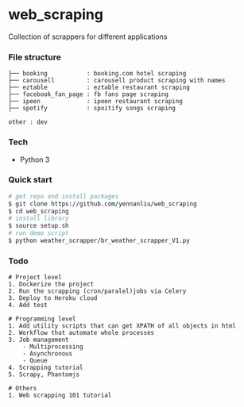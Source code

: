 # web_scraping

Collection of scrappers for different applications 


### File structure 

``` 
├── booking           : booking.com hotel scraping 
├── carousell         : carousell product scraping with names
├── eztable           : eztable restaurant scraping
├── facebook_fan_page : fb fans page scraping
├── ipeen             : ipeen restaurant scraping
├── spotify           : spoitify songs scraping

other : dev 

```

### Tech 

- Python 3  

### Quick start

```bash
# get repo and install packages 
$ git clone https://github.com/yennanliu/web_scraping
$ cd web_scraping 
# install library
$ source setup.sh
# run demo script 
$ python weather_scrapper/br_weather_scrapper_V1.py 

```


### Todo 
```
# Project level
1. Dockerize the project 
2. Run the scrapping (cron/paralel)jobs via Celery 
3. Deploy to Heroku cloud 
4. Add test 

# Programming level 
1. Add utility scripts that can get XPATH of all objects in html
2. Workflow that automate whole processes
3. Job management 
	- Multiprocessing
	- Asynchronous
	- Queue 
4. Scrapping tutorial 
5. Scrapy, Phantomjs 

# Others 
1. Web scrapping 101 tutorial 

```



